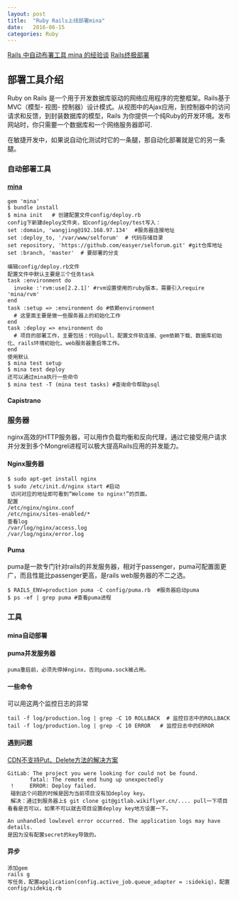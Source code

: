 ```yaml
---
layout: post
title:  "Ruby Rails上线部署mina"
date:   2016-06-15
categories: Ruby
---
```


[Rails 中自动布署工具 mina 的经验谈](http://www.tuicool.com/articles/qqyEZj)
[Rails终极部署](https://segmentfault.com/a/1190000002918225)
## 部署工具介绍
Ruby on Rails 是一个用于开发数据库驱动的网络应用程序的完整框架。Rails基于MVC（模型- 视图- 控制器）设计模式。从视图中的Ajax应用，到控制器中的访问请求和反馈，到封装数据库的模型，Rails 为你提供一个纯Ruby的开发环境。发布网站时，你只需要一个数据库和一个网络服务器即可.

在敏捷开发中，如果说自动化测试时它的一条腿，那自动化部署就是它的另一条腿。

### 自动部署工具

#### [mina](https://github.com/mina-deploy/mina)

```
gem 'mina'
$ bundle install
$ mina init   # 创建配置文件config/deploy.rb
config下新建deploy文件夹，如config/deploy/test写入：
set :domain, 'wangjing@192.168.97.134'  #服务器连接地址
set :deploy_to, '/var/www/selforum'  # 代码存储目录
set repository, 'https://github.com/easyer/selforum.git' #git仓库地址
set :branch, 'master'  # 要部署的分支

编辑config/deploy.rb文件
配置文件中默认主要是三个任务task
task :environment do
  invoke :'rvm:use[2.2.1]' #rvm设置使用的ruby版本，需要引入require 'mina/rvm'
end
task :setup => :environment do #依赖environment
  # 这里面主要是做一些服务器上的初始化工作
end
task :deploy => environment do
  # 项目的部署工作，主要包括：代码pull、配置文件软连接、gem依赖下载、数据库初始化、rails环境初始化、web服务器重启等工作。
end
使用默认
$ mina test setup
$ mina test deploy
还可以通过mina执行一些命令
$ mina test -T (mina test tasks) #查询命令帮助psql

```


#### Capistrano


### 服务器
nginx高效的HTTP服务器，可以用作负载均衡和反向代理，通过它接受用户请求并分发到多个Mongrel进程可以极大提高Rails应用的并发能力。

#### Nginx服务器

```
$ sudo apt-get install nginx
$ sudo /etc/init.d/nginx start #启动
 访问对应的地址即可看到“Welcome to nginx!”的页面。
配置
/etc/nginx/nginx.conf
/etc/nginx/sites-enabled/*
查看log
/var/log/nginx/access.log
/var/log/nginx/error.log

```

#### Puma

puma是一款专门针对rails的并发服务器，相对于passenger，puma可配置面更广，而且性能比passenger更高，是rails web服务器的不二之选。

```
$ RAILS_ENV=production puma -C config/puma.rb  #服务器启动puma
$ ps -ef | grep puma #查看puma进程
```

### 工具

#### mina自动部署


#### puma并发服务器

```
puma重启前，必须先停掉nginx，否则puma.sock被占用。
```





#### 一些命令

可以用这两个监控日志的异常

```
tail -f log/production.log | grep -C 10 ROLLBACK  # 监控日志中的ROLLBACK
tail -f log/production.log | grep -C 10 ERROR	# 监控日志中的ERROR
```






#### 遇到问题
[CDN不支持Put、Delete方法的解决方案](http://blog.csdn.net/gjf281/article/details/45037437)

```
GitLab: The project you were looking for could not be found.
       fatal: The remote end hung up unexpectedly
 !     ERROR: Deploy failed.
 碰到这个问题的时候是因为当前项目没有加deploy key。
 解决：通过到服务器上$ git clone git@gitlab.wikiflyer.cn/.... pull一下项目看看是否可以，如果不可以就去项目设置deploy key地方设置一下。
```

```
An unhandled lowlevel error occurred. The application logs may have details.
是因为没有配置secret的key导致的。
```

#### 异步
```
添加gem 
rails g 
写任务，配置application(config.active_job.queue_adapter = :sidekiq)，配置config/sidekiq.rb
```















